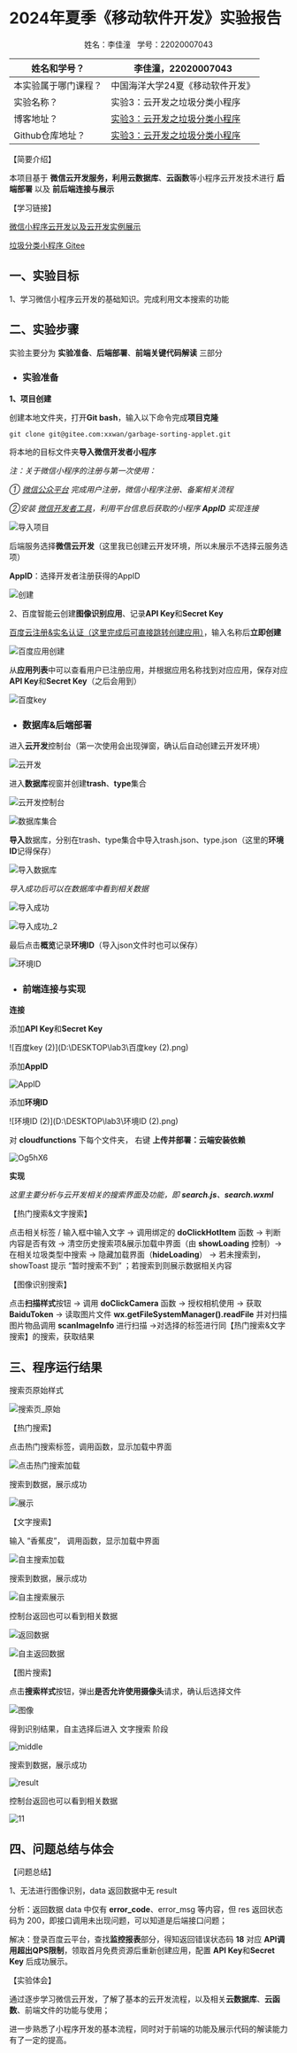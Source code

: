 # 2024年夏季《移动软件开发》实验报告



<center>姓名：李佳潼&nbsp;&nbsp;&nbsp;学号：22020007043</center>

| 姓名和学号？         | 李佳潼，22020007043                                          |
| -------------------- | ------------------------------------------------------------ |
| 本实验属于哪门课程？ | 中国海洋大学24夏《移动软件开发》                             |
| 实验名称？           | 实验3：云开发之垃圾分类小程序                                |
| 博客地址？           | [实验3：云开发之垃圾分类小程序](https://blog.csdn.net/m0_73768807/article/details/141573747?spm=1001.2014.3001.5501) |
| Github仓库地址？     | [实验3：云开发之垃圾分类小程序](https://github.com/Physical2/mobile_software_1) |

【简要介绍】

本项目基于 **微信云开发服务，**利用**云数据库**、**云函数**等小程序云开发技术进行 **后端部署** 以及 **前后端连接与展示**

【学习链接】

[微信小程序云开发以及云开发实例展示 ](https://developers.weixin.qq.com/community/develop/article/doc/0008aa90bc4e68c6a39f8b7e956813)

[垃圾分类小程序 Gitee](https://gitee.com/xxwan/garbage-sorting-applet)

## **一、实验目标**

1、学习微信小程序云开发的基础知识。完成利用文本搜索的功能

## 二、实验步骤

实验主要分为 **实验准备**、**后端部署**、**前端关键代码解读** 三部分

- ### 实验准备


**1、项目创建**

创建本地文件夹，打开**Git bash**，输入以下命令完成**项目克隆**

```
git clone git@gitee.com:xxwan/garbage-sorting-applet.git
```

将本地的目标文件夹**导入微信开发者小程序**

*注：关于微信小程序的注册与第一次使用：*

*① [微信公众平台](https://mp.weixin.qq.com/) 完成用户注册，微信小程序注册、备案相关流程*

*②安装 [微信开发者工具](https://developers.weixin.qq.com/miniprogram/dev/devtools/stable.html)，利用平台信息后获取的小程序 **AppID** 实现连接*

![导入项目](D:\DESKTOP\lab3\导入项目.png)

后端服务选择**微信云开发**（这里我已创建云开发环境，所以未展示不选择云服务选项）

**AppID**：选择开发者注册获得的AppID

![创建](D:\DESKTOP\lab3\创建.png)

2、百度智能云创建**图像识别应用**、记录**API Key**和**Secret Key**

[百度云注册&实名认证（这里完成后可直接跳转创建应用）](https://console.bce.baidu.com/ai/?_=&fromai=1#/ai/imagerecognition/app/create)，输入名称后**立即创建**

![百度应用创建](D:\DESKTOP\lab3\百度应用创建.png)

从**应用列表**中可以查看用户已注册应用，并根据应用名称找到对应应用，保存对应**API Key**和**Secret Key**（之后会用到）

![百度key](D:\DESKTOP\lab3\百度key.png)

- ### 数据库&后端部署


进入**云开发**控制台（第一次使用会出现弹窗，确认后自动创建云开发环境）

![云开发](D:\DESKTOP\lab3\云开发.png)

进入**数据库**视窗并创建**trash**、**type**集合

![云开发控制台](D:\DESKTOP\lab3\云开发控制台.png)

![数据库集合](D:\DESKTOP\lab3\数据库集合.png)

**导入**数据库，分别在trash、type集合中导入trash.json、type.json（这里的**环境ID**记得保存）

![导入数据库](D:\DESKTOP\lab3\导入数据库.png)

*导入成功后可以在数据库中看到相关数据*

![导入成功](D:\DESKTOP\lab3\导入成功.png)

![导入成功_2](D:\DESKTOP\lab3\导入成功_2.png)

最后点击**概览**记录**环境ID**（导入json文件时也可以保存）

![环境ID](D:\DESKTOP\lab3\环境ID.png)

- ### 前端连接与实现

**连接**

添加**API Key**和**Secret Key**

![百度key (2)](D:\DESKTOP\lab3\百度key (2).png)

添加**AppID**

![AppID](D:\DESKTOP\lab3\AppID.png)

添加**环境ID**

![环境ID (2)](D:\DESKTOP\lab3\环境ID (2).png)

对 **cloudfunctions** 下每个文件夹， 右键 **上传并部署：云端安装依赖**

![Og5hX6](D:\DESKTOP\lab3\Og5hX6.png)

**实现**

*这里主要分析与云开发相关的搜索界面及功能，即 **search.js**、**search.wxml***

【热门搜索&文字搜索】

点击相关标签 / 输入框中输入文字 -> 调用绑定的 **doClickHotItem** 函数 -> 判断内容是否有效 -> 清空历史搜索项&展示加载中界面（由 **showLoading** 控制）-> 在相关垃圾类型中搜索 -> 隐藏加载界面（**hideLoading**） -> 若未搜索到，showToast 提示 “暂时搜索不到” ；若搜索到则展示数据相关内容

【图像识别搜索】

点击**扫描样式**按钮 -> 调用 **doClickCamera** 函数 -> 授权相机使用 -> 获取 **BaiduToken** ->  读取图片文件 **wx.getFileSystemManager().readFile** 并对扫描图片物品调用 **scanImageInfo** 进行扫描 ->对选择的标签进行同【热门搜索&文字搜索】的搜索，获取结果

## 三、程序运行结果

搜索页原始样式

![搜索页_原始](D:\DESKTOP\lab3\搜索页_原始.png)

【热门搜索】

点击热门搜索标签，调用函数，显示加载中界面

![点击热门搜索加载](D:\DESKTOP\lab3\点击热门搜索加载.png)

搜索到数据，展示成功

![展示](D:\DESKTOP\lab3\展示.png)

【文字搜索】

输入 “香蕉皮”， 调用函数，显示加载中界面

![自主搜索加载](D:\DESKTOP\lab3\自主搜索加载.png)

搜索到数据，展示成功

![自主搜索展示](D:\DESKTOP\lab3\自主搜索展示.png)

控制台返回也可以看到相关数据

![返回数据](D:\DESKTOP\lab3\返回数据.png)

![自主返回数据](D:\DESKTOP\lab3\自主返回数据.png)

【图片搜索】

点击**搜索样式**按钮，弹出**是否允许使用摄像头**请求，确认后选择文件

![图像](D:\DESKTOP\lab3\图像.png)

得到识别结果，自主选择后进入 文字搜索 阶段

![middle](D:\DESKTOP\lab3\middle.png)

搜索到数据，展示成功

![result](D:\DESKTOP\lab3\result.png)

控制台返回也可以看到相关数据

![11](D:\DESKTOP\lab3\11.png)

## 四、问题总结与体会

【问题总结】

1、无法进行图像识别，data 返回数据中无 result

分析：返回数据 data 中仅有 **error_code**、error_msg 等内容，但 res 返回状态码为 200，即接口调用未出现问题，可以知道是后端接口问题；

解决：登录百度云平台，查找**监控报表**部分，得知返回错误状态码 **18** 对应 **API调用超出QPS限制**，领取首月免费资源后重新创建应用，配置 **API Key**和**Secret Key** 后成功展示。

【实验体会】

通过逐步学习微信云开发，了解了基本的云开发流程，以及相关**云数据库**、**云函数**、前端文件的功能与使用；

进一步熟悉了小程序开发的基本流程，同时对于前端的功能及展示代码的解读能力有了一定的提高。
